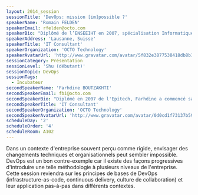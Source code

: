 ```yaml
---
layout: 2014_session
sessionTitle: 'DevOps: mission [im]possible ?'
speakerName: 'Romain FELDEN'
speakerEmail: rfelden@octo.com
speakerBio: "Diplômé de l’ENSEEIHT en 2007, spécialisation Informatique et Mathématiques Appliquées, Romain s’est rapidement orienté vers le développement et l’architecture logicielle.\n\nAprès deux ans passés au sein de l’équipe de développement de Jahia, un CMS open-source, il a rejoint Elca où il a participé à plusieurs projets autour de la gestion de contenu incluant EMC Documentum et Alfresco.\n\nSon attrait pour l’entrepreunariat l’a poussé à participer ensuite à la création de Voxtrot, une startup dans le domaine VoIP mobile. Durant ces deux années il a développé de fortes compétences sur les plateformes mobiles ainsi que dans les télécoms.\n\nConsultant chez OCTO depuis 2013, il intervient sur des missions techniques impliquant entre autres Java ou Android/iOS, mais participe aussi à des encadrements et accompagnements méthodologiques, notamment en introduisant l’agilité dans des équipes de développement."
speakerAddress: 'Lausanne, Suisse'
speakerTitle: 'IT Consultant'
speakerOrganization: 'OCTO Technology'
speakerAvatarUrl: 'http://www.gravatar.com/avatar/5f832e3877538418db8b13979a9be634?size=200&default=mm'
sessionCategory: Présentation
sessionLevel: 'Shu (débutant)'
sessionTopic: DevOps
sessionTags:
  - Incubateur
secondSpeakerName: 'Farhdine BOUTZAKHTI'
secondSpeakerEmail: fbi@octo.com
secondSpeakerBio: "Diplômé en 2007 de l'Epitech, Farhdine a commencé sa carrière en tant que développeur en banque d’investissement.\nIl a ensuite passé quatre années dans l’industrie avant de rejoindre OCTO en 2013.\n\nFarhdine s’implique dans l’ensemble du cycle de développement logiciel et particulièrement sur les aspects DevOps afin d'améliorer collaboration, automatisation et réduction du time-to-market.\nIl est co-organisateur du Meetup \"DevOps Switzerland\"."
secondSpeakerTitle: 'IT Consultant'
secondSpeakerOrganization: 'OCTO Technology'
secondSpeakerAvatarUrl: 'http://www.gravatar.com/avatar/0d0cd1f73137b59e708103db3972b9b6?size=200&default=mm'
scheduleDay: '2'
scheduleOrder: '4'
scheduleRoom: A102
---
```


Dans un contexte d'entreprise souvent perçu comme rigide, envisager des changements techniques et organisationnels peut sembler impossible.
DevOps est un bon contre-exemple car il existe des façons progressives d'introduire une telle méthodologie à plusieurs niveaux de l'entreprise.
Cette session reviendra sur les principes de bases de DevOps (infrastructure-as-code, continuous delivery, culture de collaboration) et leur application pas-à-pas dans différents contextes.
